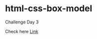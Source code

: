 # html-css-box-model
Challenge Day 3

Check here [Link](https://helene-nguyen.github.io/html-css-box-model/html/index.html)
